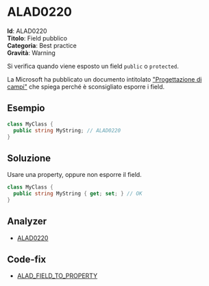 <!--
SPDX-FileCopyrightText: 2022 ALAD SRL <info@alad.cloud>

SPDX-License-Identifier: MIT
-->

# ALAD0220

**Id**: ALAD0220\
**Titolo**: Field pubblico\
**Categoria**: Best practice\
**Gravità**: Warning

Si verifica quando viene esposto un field `public` o `protected`.

La Microsoft ha pubblicato un documento intitolato
["Progettazione di campi"](https://learn.microsoft.com/dotnet/standard/design-guidelines/field)
che spiega perché è sconsigliato esporre i field.


## Esempio

```csharp
class MyClass {
  public string MyString; // ALAD0220
}
```


## Soluzione

Usare una property, oppure non esporre il field.

```csharp
class MyClass {
  public string MyString { get; set; } // OK
}
```


## Analyzer

* [ALAD0220](../../src/Alad.CodeAnalyzer/BestPractices/PublicFieldAnalyzer.cs)


## Code-fix

* [ALAD_FIELD_TO_PROPERTY](../../src/Alad.CodeAnalyzer.CodeFixes/FieldToPropertyCodeFixProvider.cs)
